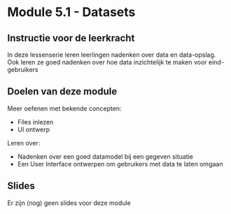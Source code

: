 # Module 5.1 - Datasets

## Instructie voor de leerkracht

In deze lessenserie leren leerlingen nadenken over data en data-opslag. Ook leren ze goed nadenken over hoe data inzichtelijk te maken voor eind-gebruikers

## Doelen van deze module

Meer oefenen met bekende concepten:

* Files inlezen
* UI ontwerp

Leren over:

* Nadenken over een goed datamodel bij een gegeven situatie
* Een User Interface ontwerpen om gebruikers met data te laten omgaan

## Slides

Er zijn (nog) geen slides voor deze module

